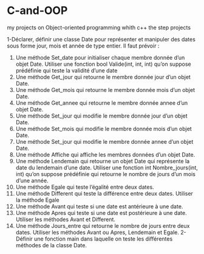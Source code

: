 # C-and-OOP
my projects on Object-oriented programming whith c++
the step projects

1-Déclarer, définir une classe Date pour représenter et manipuler des dates sous forme jour,
mois et année de type entier. Il faut prévoir :
1. Une méthode Set_date pour initialiser chaque membre donnée d’un objet Date.
Utiliser une fonction bool Valide(int, int, int) qu’on suppose prédéfinie qui teste la
validité d’une date
2. Une méthode Get_jour qui retourne le membre donnée jour d’un objet Date.
3. Une méthode Get_mois qui retourne le membre donnée mois d’un objet Date.
4. Une méthode Get_annee qui retourne le membre donnée annee d’un objet Date.
5. Une méthode Set_jour qui modifie le membre donnée jour d’un objet Date.
6. Une méthode Set_mois qui modifie le membre donnée mois d’un objet Date.
7. Une méthode Set_jour qui modifie le membre donnée annee d’un objet Date.
8. Une méthode Affiche qui affiche les membres données d’un objet Date.
9. Une méthode Lendemain qui retourne un objet Date qui représente la date du
lendemain d’une date. Utiliser une fonction int Nombre_jours(int, int) qu’on suppose
prédéfinie qui retourne le nombre de jours d’un mois d’une année.
10. Une méthode Egale qui teste l’égalité entre deux dates.
11. Une méthode Different qui teste la différence entre deux dates. Utiliser la méthode
Egale
12. Une méthode Avant qui teste si une date est antérieure à une date.
13. Une méthode Apres qui teste si une date est postérieure à une date. Utiliser les
méthodes Avant et Different.
14. Une méthode Jours_entre qui retourne le nombre de jours entre deux dates. Utiliser
les méthodes Avant ou Apres, Lendemain et Egale.
2-Définir une fonction main dans laquelle on teste les différentes méthodes de la classe Date.
